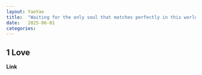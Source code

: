```yaml
---
layout: YaoYao
title:  "Waiting for the only soul that matches perfectly in this world"
date:   2025-06-01 
categories: 
---
```


## 1 Love

**Link**  


